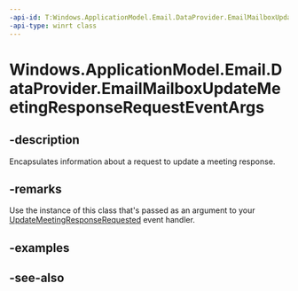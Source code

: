 ----api-id: T:Windows.ApplicationModel.Email.DataProvider.EmailMailboxUpdateMeetingResponseRequestEventArgs
-api-type: winrt class
---<!-- Class syntax.public class EmailMailboxUpdateMeetingResponseRequestEventArgs : Windows.ApplicationModel.Email.DataProvider.IEmailMailboxUpdateMeetingResponseRequestEventArgs--># Windows.ApplicationModel.Email.DataProvider.EmailMailboxUpdateMeetingResponseRequestEventArgs## -descriptionEncapsulates information about a request to update a meeting response.## -remarksUse the instance of this class that's passed as an argument to your [UpdateMeetingResponseRequested](emaildataproviderconnection_updatemeetingresponserequested.md) event handler.## -examples## -see-also